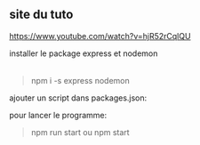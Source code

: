 site du tuto
---------

https://www.youtube.com/watch?v=hjR52rCqlQU

installer le package express et nodemon
######

> npm i -s express nodemon

ajouter un script dans packages.json:


pour lancer le programme:
> npm run start ou npm start
